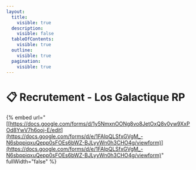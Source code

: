 ```yaml
---
layout:
  title:
    visible: true
  description:
    visible: false
  tableOfContents:
    visible: true
  outline:
    visible: true
  pagination:
    visible: true
---
```


# 📋 Recrutement - Los Galactique RP

{% embed url="[[https://docs.google.com/forms/d/1y5NmxnOONg8vo8JetOxQ8v0yw9XxPOd8YwV7h6ooj-E/edit](https://docs.google.com/forms/d/e/1FAIpQLSfxGVgM_-N6sbppiqxuQepp0sFOEs6bWZ-BJLyyWn0h3CHO4g/viewform)](https://docs.google.com/forms/d/e/1FAIpQLSfxGVgM_-N6sbppiqxuQepp0sFOEs6bWZ-BJLyyWn0h3CHO4g/viewform)" fullWidth="false" %}
